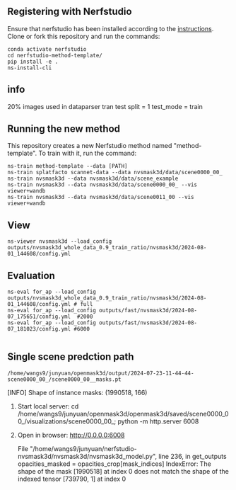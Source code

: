## Registering with Nerfstudio
Ensure that nerfstudio has been installed according to the [instructions](https://docs.nerf.studio/en/latest/quickstart/installation.html). Clone or fork this repository and run the commands:

```
conda activate nerfstudio
cd nerfstudio-method-template/
pip install -e .
ns-install-cli
```
## info
20% images used in dataparser
tran test split = 1
test_mode = train

## Running the new method
This repository creates a new Nerfstudio method named "method-template". To train with it, run the command:
```
ns-train method-template --data [PATH]
ns-train splatfacto scannet-data --data nvsmask3d/data/scene0000_00_ 
ns-train nvsmask3d --data nvsmask3d/data/scene_example
ns-train nvsmask3d --data nvsmask3d/data/scene0000_00_ --vis viewer+wandb
ns-train nvsmask3d --data nvsmask3d/data/scene0011_00 --vis viewer+wandb
```
## View
```
ns-viewer nvsmask3d --load_config outputs/nvsmask3d_whole_data_0.9_train_ratio/nvsmask3d/2024-08-01_144608/config.yml
```

## Evaluation 
```
ns-eval for_ap --load_config outputs/nvsmask3d_whole_data_0.9_train_ratio/nvsmask3d/2024-08-01_144608/config.yml # full
ns-eval for_ap --load_config outputs/fast/nvsmask3d/2024-08-07_175651/config.yml  #2000
ns-eval for_ap --load_config outputs/fast/nvsmask3d/2024-08-07_181023/config.yml #6000


```
## Single scene predction path
```
/home/wangs9/junyuan/openmask3d/output/2024-07-23-11-44-44-scene0000_00_/scene0000_00__masks.pt
```

[INFO] Shape of instance masks: (1990518, 166)

1) Start local server: 
    cd /home/wangs9/junyuan/openmask3d/openmask3d/saved/scene0000_00_/visualizations/scene0000_00_; python -m http.server 6008
2) Open in browser:
    http://0.0.0.0:6008






      File "/home/wangs9/junyuan/nerfstudio-nvsmask3d/nvsmask3d/nvsmask3d_model.py", line 236, in get_outputs
    opacities_masked = opacities_crop[mask_indices]
IndexError: The shape of the mask [1990518] at index 0 does not match the shape of the indexed tensor [739790, 1] at index 0